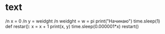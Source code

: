 # text
/n x = 0
/n y = weidght
/n weidght = w = pi
print("Начинаю")
time.sleep(1)
def restar():
   x = x + 1
   print(x, y)
   time.sleep(0.000001*x)
restart()
